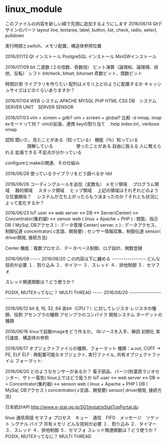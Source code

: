 # linux_module
このファイルの内容を新しい順で先頭に追加するようにします
2016/06/14
Qtデザインのパーツ
layout
line, textarea, label, button, list, check, radio, select, pulldown

実行時間とswitch、メモリ配置、構造体参照位置

2016/07/13
Qt インストール
PostgreSQL インストール
MinGWインストール

2016/07/09
bit
二進数 (２の倍数、奇数倍）
ビット演算（論理和、論理積、排他、反転）
シフト
bitcheck, bitset, bitunset
奇数ビット、偶数ビット

時間計測
ライブラリを作りたい
配列はメモリ上どのように配置するか
キャッシュサイズはどのぐらいありますか？

2016/07/04
WEB システム
	APACHE
	MYSQL
	PHP
	HTML
	CSS
DB　システム
SERVER
UNIT　SERVER
SENSOR

2016/07/03
vim + screen + gdb?
vim + screen + global?
比較 -d
nmap, imap
exモードって何？
vimの拡張、連携
keyの割り当て　:help index.txt, :verbose nmap

認知
聞いた、見たことがある（知っている）
機能（％）知っている
　　　　　理解している
　　　　　使ったことがある
自由に扱える
人に教えられる
拡張できる
不足点が分かっている

configureとmakeの関連、その仕組み



2016/06/28
使っているライブラリをどう調べるか
ldd

2016/06/26
コーディングルールを追加（変数名）
メモリ領域
　プログラム領域
　静的領域
　スタック領域
　ヒップ領域
　上記の領域はそれぞれどのような位置関係？
　システムが立ち上がったらもう決まったのか？それとも状況によって変化するか？

2016/06/23
IoT
user <-> web server <-> DB <-> Server(Center) <-> Concentrator(集約器) <-> sensor
web ( linux + Apache + PHP ) : 閲覧、指示 
DB ( MySql, DBアクセス ) : データ管理
Center( server, c ) : データアクセス、制御伝達
concentrator( c言語、開発要) : センサー情報収集、制御伝達
sensor( driver開発, 接続方法)

Center
機能：複数プロセス、データベース制御、ログ設計、関数登録

2016/06/09 
----- 2016/06/20 この内容は下に纏める -----------------
どんな技術が必要
１．割り込み
２．タイマー
３．スレッド
４．排他制御
５．セマフォ

スレッド関連関数は？どう使うか？

POSIX, MUTEXってなに？
MULTI THREAD
-----  2016/06/20 --------------------------------------

2016/06/12
bit 8, 16, 32, 64
各bit（CPU？）に対してレジスタ
レジスタの種類、役割
アセンブラの種類
アセンブラのコンパイラ
開発システム
ターゲットの種類

2016/06/16
linuxで起動imageをどう作るか。
libソースを入手、解読
初期化
実行速度、構造体の参照

2016/06/17
オブジェクトファイルの種類、フォーマット
種類：a.out, COFF -> PE, ELF 
ELF : 再配置可能なオブジェクト, 実行ファイル, 共有オブジェクトファイル
フォーマット:

2016/06/20
どのようなセンサーがあるか？
電子部品、パーツ(秋葉原ラジオセンター、サトー電気)
linux上ではどう扱うか
IoT
user <-> web server <-> DB <-> Concentrator(集約器) <-> senson
web ( linux + Apache + PHP ) 
DB ( MySql, DBアクセス )
concentrator( c言語、開発要)
sensor( driver開発, 接続方法)

日本統計API
http://www.e-stat.go.jp/SG1/estat/eStatTopPortal.do

linux 通信用語
セマフォ プロセス　キュー　通信　FIFO　メッセージ　ソケット
シグナル パイプ 共有メモリ 
どんな技術が必要
１．割り込み
２．タイマー
３．スレッド
４．排他制御
５．セマフォ
スレッド関連関数は？どう使うか？
POSIX, MUTEXってなに？
MULTI THREAD

